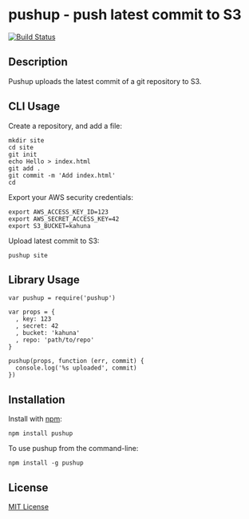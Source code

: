 # pushup - push latest commit to S3

[![Build Status](https://secure.travis-ci.org/michaelnisi/pushup.png)](http://travis-ci.org/michaelnisi/pushup)

## Description

Pushup uploads the latest commit of a git repository to S3.

## CLI Usage

Create a repository, and add a file:

    mkdir site
    cd site
    git init
    echo Hello > index.html
    git add .
    git commit -m 'Add index.html'
    cd
    
Export your AWS security credentials:

    export AWS_ACCESS_KEY_ID=123
    export AWS_SECRET_ACCESS_KEY=42
    export S3_BUCKET=kahuna
    
Upload latest commit to S3:

    pushup site

## Library Usage

    var pushup = require('pushup')
    
    var props = { 
      , key: 123
      , secret: 42
      , bucket: 'kahuna'
      , repo: 'path/to/repo'
    }
    
    pushup(props, function (err, commit) {
      console.log('%s uploaded', commit)
    })

## Installation

Install with [npm](http://npmjs.org/):

    npm install pushup

To use pushup from the command-line:
    
    npm install -g pushup

## License

[MIT License](https://raw.github.com/michaelnisi/pushup/master/LICENSE)
